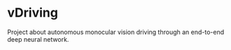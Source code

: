 # vDriving
Project about autonomous monocular vision driving through an end-to-end deep neural network.
